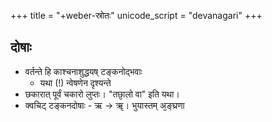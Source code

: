 +++
title = "+weber-स्रोतः"
unicode_script = "devanagari"
+++

## दोषाः
- वर्तन्ते हि काश्चनाशुद्धयष् टङ्कनोद्भवाः 
  - यथा (!) न्वेषणेन दृश्यन्ते
- छकारात् पूर्वं चकारो लुप्तः। "तछा᳘लो वा" इति यथा। 
- क्वचिट् टङ्कनदोषाः  - ऋ → ॠ। भुयास्तम् अ᳘ङ्घ्रणा
